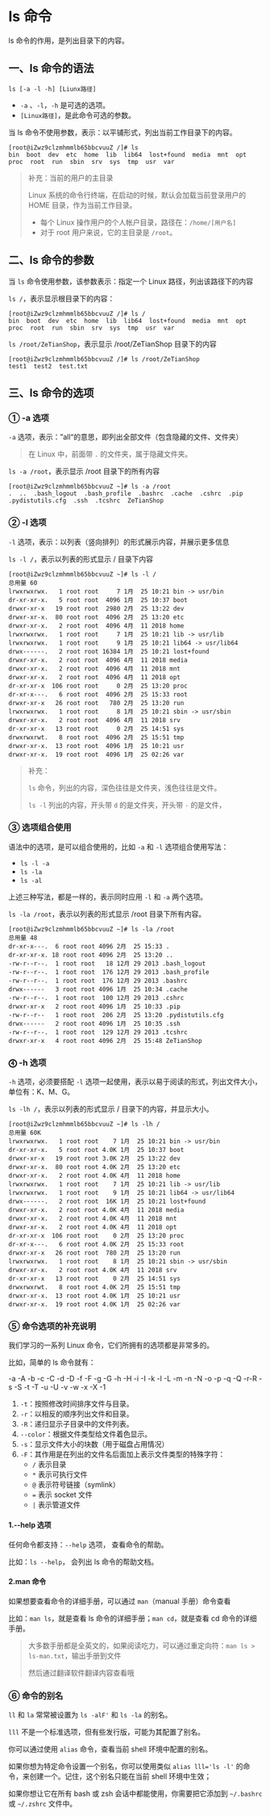 # ls 命令

ls 命令的作用，是列出目录下的内容。

## 一、ls 命令的语法

`ls [-a -l -h] [Liunx路径]`

- `-a` 、`-l`，`-h` 是可选的选项。
- `[Linux路径]`，是此命令可选的参数。

当 ls 命令不使用参数，表示：以平铺形式，列出当前工作目录下的内容。

```shell
[root@iZwz9clzmhmmlb65bbcvuuZ /]# ls
bin  boot  dev  etc  home  lib  lib64  lost+found  media  mnt  opt  proc  root  run  sbin  srv  sys  tmp  usr  var
```

> 补充：当前的用户的主目录
>
> Linux 系统的命令行终端，在启动的时候，默认会加载当前登录用户的 HOME 目录，作为当前工作目录。
>
> - 每个 Linux 操作用户的个人帐户目录，路径在：`/home/[用户名]`
> - 对于 root 用户来说，它的主目录是 `/root`。
>

## 二、ls 命令的参数

当 `ls` 命令使用参数，该参数表示：指定一个 Linux 路径，列出该路径下的内容

`ls /`，表示显示根目录下的内容：

```shell
[root@iZwz9clzmhmmlb65bbcvuuZ /]# ls /
bin  boot  dev  etc  home  lib  lib64  lost+found  media  mnt  opt  proc  root  run  sbin  srv  sys  tmp  usr  var
```

`ls /root/ZeTianShop`，表示显示 /root/ZeTianShop 目录下的内容

```shell
[root@iZwz9clzmhmmlb65bbcvuuZ /]# ls /root/ZeTianShop
test1  test2  test.txt
```

## 三、ls 命令的选项

### ① -a 选项

`-a` 选项，表示：”all“的意思，即列出全部文件（包含隐藏的文件、文件夹）

> 在 Linux 中，前面带 `.` 的文件夹，属于隐藏文件夹。

`ls -a /root`，表示显示 /root 目录下的所有内容

```shell
[root@iZwz9clzmhmmlb65bbcvuuZ ~]# ls -a /root
.  ..  .bash_logout  .bash_profile  .bashrc  .cache  .cshrc  .pip  .pydistutils.cfg  .ssh  .tcshrc  ZeTianShop
```

### ② -l 选项

`-l` 选项，表示：以列表（竖向排列）的形式展示内容，并展示更多信息

`ls -l /`，表示以列表的形式显示 / 目录下内容

```shell
[root@iZwz9clzmhmmlb65bbcvuuZ ~]# ls -l /
总用量 60
lrwxrwxrwx.   1 root root     7 1月  25 10:21 bin -> usr/bin
dr-xr-xr-x.   5 root root  4096 1月  25 10:37 boot
drwxr-xr-x   19 root root  2980 2月  25 13:22 dev
drwxr-xr-x.  80 root root  4096 2月  25 13:20 etc
drwxr-xr-x.   2 root root  4096 4月  11 2018 home
lrwxrwxrwx.   1 root root     7 1月  25 10:21 lib -> usr/lib
lrwxrwxrwx.   1 root root     9 1月  25 10:21 lib64 -> usr/lib64
drwx------.   2 root root 16384 1月  25 10:21 lost+found
drwxr-xr-x.   2 root root  4096 4月  11 2018 media
drwxr-xr-x.   2 root root  4096 4月  11 2018 mnt
drwxr-xr-x.   2 root root  4096 4月  11 2018 opt
dr-xr-xr-x  106 root root     0 2月  25 13:20 proc
dr-xr-x---.   6 root root  4096 2月  25 15:33 root
drwxr-xr-x   26 root root   780 2月  25 13:20 run
lrwxrwxrwx.   1 root root     8 1月  25 10:21 sbin -> usr/sbin
drwxr-xr-x.   2 root root  4096 4月  11 2018 srv
dr-xr-xr-x   13 root root     0 2月  25 14:51 sys
drwxrwxrwt.   8 root root  4096 2月  25 15:51 tmp
drwxr-xr-x.  13 root root  4096 1月  25 10:21 usr
drwxr-xr-x.  19 root root  4096 1月  25 02:26 var
```

> 补充：
>
> `ls` 命令，列出的内容，深色往往是文件夹，浅色往往是文件。
>
> `ls -l` 列出的内容，开头带 `d` 的是文件夹，开头带 `-` 的是文件，

### ③ 选项组合使用

语法中的选项，是可以组合使用的，比如 `-a` 和 `-l` 选项组合使用写法：

- `ls -l -a`
- `ls -la`
- `ls -al`

上述三种写法，都是一样的，表示同时应用 `-l` 和 `-a` 两个选项。

`ls -la /root`，表示以列表的形式显示 /root 目录下所有内容。

```shell
[root@iZwz9clzmhmmlb65bbcvuuZ ~]# ls -la /root
总用量 48
dr-xr-x---.  6 root root 4096 2月  25 15:33 .
dr-xr-xr-x. 18 root root 4096 2月  25 13:20 ..
-rw-r--r--.  1 root root   18 12月 29 2013 .bash_logout
-rw-r--r--.  1 root root  176 12月 29 2013 .bash_profile
-rw-r--r--.  1 root root  176 12月 29 2013 .bashrc
drwx------   3 root root 4096 1月  25 10:34 .cache
-rw-r--r--.  1 root root  100 12月 29 2013 .cshrc
drwxr-xr-x   2 root root 4096 1月  25 10:33 .pip
-rw-r--r--   1 root root  206 2月  25 13:20 .pydistutils.cfg
drwx------   2 root root 4096 1月  25 10:35 .ssh
-rw-r--r--.  1 root root  129 12月 29 2013 .tcshrc
drwxr-xr-x   4 root root 4096 2月  25 15:48 ZeTianShop
```

### ⓸ -h 选项

`-h` 选项，必须要搭配 `-l` 选项一起使用，表示以易于阅读的形式，列出文件大小，单位有：K、M、G。

`ls -lh /`，表示以列表的形式显示 / 目录下的内容，并显示大小。

```shell
[root@iZwz9clzmhmmlb65bbcvuuZ ~]# ls -lh /
总用量 60K
lrwxrwxrwx.   1 root root    7 1月  25 10:21 bin -> usr/bin
dr-xr-xr-x.   5 root root 4.0K 1月  25 10:37 boot
drwxr-xr-x   19 root root 3.0K 2月  25 13:22 dev
drwxr-xr-x.  80 root root 4.0K 2月  25 13:20 etc
drwxr-xr-x.   2 root root 4.0K 4月  11 2018 home
lrwxrwxrwx.   1 root root    7 1月  25 10:21 lib -> usr/lib
lrwxrwxrwx.   1 root root    9 1月  25 10:21 lib64 -> usr/lib64
drwx------.   2 root root  16K 1月  25 10:21 lost+found
drwxr-xr-x.   2 root root 4.0K 4月  11 2018 media
drwxr-xr-x.   2 root root 4.0K 4月  11 2018 mnt
drwxr-xr-x.   2 root root 4.0K 4月  11 2018 opt
dr-xr-xr-x  106 root root    0 2月  25 13:20 proc
dr-xr-x---.   6 root root 4.0K 2月  25 15:33 root
drwxr-xr-x   26 root root  780 2月  25 13:20 run
lrwxrwxrwx.   1 root root    8 1月  25 10:21 sbin -> usr/sbin
drwxr-xr-x.   2 root root 4.0K 4月  11 2018 srv
dr-xr-xr-x   13 root root    0 2月  25 14:51 sys
drwxrwxrwt.   8 root root 4.0K 2月  25 15:51 tmp
drwxr-xr-x.  13 root root 4.0K 1月  25 10:21 usr
drwxr-xr-x.  19 root root 4.0K 1月  25 02:26 var
```

### ⑤ 命令选项的补充说明

我们学习的一系列 Linux 命令，它们所拥有的选项都是非常多的。

比如，简单的 ls 命令就有：

-a -A -b -c -C -d -D -f -F -g -G -h -H -i -I -k -l -L -m -n -N -o -p -q -Q -r-R -s -S -t -T -u -U -v -w -x -X -1

1. `-t`：按照修改时间排序文件与目录。
2. `-r`：以相反的顺序列出文件和目录。
3. `-R`：递归显示子目录中的文件列表。
4. `--color`：根据文件类型给文件着色显示。
5. `-s`：显示文件大小的块数（用于磁盘占用情况）
6. `-F`：其作用是在列出的文件名后面加上表示文件类型的特殊字符：
   - `/` 表示目录
   - `*` 表示可执行文件
   - `@` 表示符号链接（symlink）
   - `=` 表示 socket 文件
   - `|` 表示管道文件

#### 1.--help 选项

任何命令都支持：`--help` 选项， 查看命令的帮助。

比如：`ls --help`， 会列出 ls 命令的帮助文档。

#### 2.man 命令

如果想要查看命令的详细手册，可以通过 `man`（manual 手册）命令查看

比如：`man ls`，就是查看 ls 命令的详细手册；`man cd`，就是查看 cd 命令的详细手册。

> 大多数手册都是全英文的，如果阅读吃力，可以通过重定向符：`man ls > ls-man.txt`，输出手册到文件
>
> 然后通过翻译软件翻译内容查看哦

### ⑥ 命令的别名

`ll` 和 `la` 常常被设置为 `ls -alF'` 和 `ls -la` 的别名。

`lll` 不是一个标准选项，但有些发行版，可能为其配置了别名。

你可以通过使用 `alias` 命令，查看当前 shell 环境中配置的别名。

如果你想为特定命令设置一个别名，你可以使用类似 `alias lll='ls -l'` 的命令，来创建一个。记住，这个别名只能在当前 shell 环境中生效；

如果你想让它在所有 bash 或 zsh 会话中都能使用，你需要把它添加到 `~/.bashrc` 或 `~/.zshrc` 文件中。
